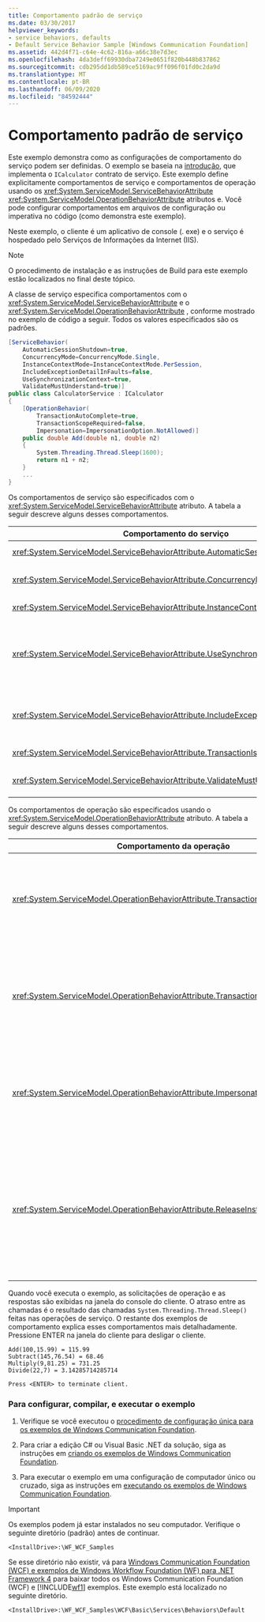 ```yaml
---
title: Comportamento padrão de serviço
ms.date: 03/30/2017
helpviewer_keywords:
- service behaviors, defaults
- Default Service Behavior Sample [Windows Communication Foundation]
ms.assetid: 442d4f71-c64e-4c62-816a-a66c38e7d3ec
ms.openlocfilehash: 4da3deff69930dba7249e0651f820b448b837862
ms.sourcegitcommit: cdb295dd1db589ce5169ac9ff096f01fd0c2da9d
ms.translationtype: MT
ms.contentlocale: pt-BR
ms.lasthandoff: 06/09/2020
ms.locfileid: "84592444"
---
```

# <a name="default-service-behavior"></a>Comportamento padrão de serviço
Este exemplo demonstra como as configurações de comportamento do serviço podem ser definidas. O exemplo se baseia na [introdução](getting-started-sample.md), que implementa o `ICalculator` contrato de serviço. Este exemplo define explicitamente comportamentos de serviço e comportamentos de operação usando os <xref:System.ServiceModel.ServiceBehaviorAttribute> <xref:System.ServiceModel.OperationBehaviorAttribute> atributos e. Você pode configurar comportamentos em arquivos de configuração ou imperativa no código (como demonstra este exemplo).  
  
 Neste exemplo, o cliente é um aplicativo de console (. exe) e o serviço é hospedado pelo Serviços de Informações da Internet (IIS).  
  
> [!NOTE]
> O procedimento de instalação e as instruções de Build para este exemplo estão localizados no final deste tópico.  
  
 A classe de serviço especifica comportamentos com o <xref:System.ServiceModel.ServiceBehaviorAttribute> e o <xref:System.ServiceModel.OperationBehaviorAttribute> , conforme mostrado no exemplo de código a seguir. Todos os valores especificados são os padrões.  
  
```csharp
[ServiceBehavior(  
    AutomaticSessionShutdown=true,  
    ConcurrencyMode=ConcurrencyMode.Single,  
    InstanceContextMode=InstanceContextMode.PerSession,  
    IncludeExceptionDetailInFaults=false,  
    UseSynchronizationContext=true,  
    ValidateMustUnderstand=true)]  
public class CalculatorService : ICalculator  
{  
    [OperationBehavior(  
        TransactionAutoComplete=true,  
        TransactionScopeRequired=false,  
        Impersonation=ImpersonationOption.NotAllowed)]  
    public double Add(double n1, double n2)  
    {  
        System.Threading.Thread.Sleep(1600);  
        return n1 + n2;  
    }  
    ...  
}  
```  
  
 Os comportamentos de serviço são especificados com o <xref:System.ServiceModel.ServiceBehaviorAttribute> atributo. A tabela a seguir descreve alguns desses comportamentos.  
  
|Comportamento do serviço|Descrição|  
|----------------------|-----------------|  
|<xref:System.ServiceModel.ServiceBehaviorAttribute.AutomaticSessionShutdown%2A>|Desliga automaticamente uma sessão na solicitação do cliente.|  
|<xref:System.ServiceModel.ServiceBehaviorAttribute.ConcurrencyMode%2A>|Especifica o modo de simultaneidade para cada instância de serviço.|  
|<xref:System.ServiceModel.ServiceBehaviorAttribute.InstanceContextMode%2A>|Especifica o modo de contexto da instância.|  
|<xref:System.ServiceModel.ServiceBehaviorAttribute.UseSynchronizationContext%2A>|Determina se o contexto de sincronização fornecido deve ser usado, se um for definido. Use isso quando desejar controlar se deseja usar um `WindowsFormsSynchronizationContext` em aplicativos Windows Forms.|  
|<xref:System.ServiceModel.ServiceBehaviorAttribute.IncludeExceptionDetailInFaults%2A>|Determina se as exceções de execução sem tratamento geral devem ser convertidas em um `Fault<string>` e enviadas como uma mensagem de falha.|  
|<xref:System.ServiceModel.ServiceBehaviorAttribute.TransactionIsolationLevel%2A>|Especifica o nível de isolamento para transações.|  
|<xref:System.ServiceModel.ServiceBehaviorAttribute.ValidateMustUnderstand%2A>|Determina se os cabeçalhos de mensagens inesperados causam uma condição de erro.|  
  
 Os comportamentos de operação são especificados usando o <xref:System.ServiceModel.OperationBehaviorAttribute> atributo. A tabela a seguir descreve alguns desses comportamentos.  
  
|Comportamento da operação|Descrição|  
|------------------------|-----------------|  
|<xref:System.ServiceModel.OperationBehaviorAttribute.TransactionAutoComplete%2A>|Determina se a conclusão da operação de serviço confirma a transação atual.|  
|<xref:System.ServiceModel.OperationBehaviorAttribute.TransactionScopeRequired%2A>|Determina se a operação de serviço se relaciona em uma transação de fluxo do cliente.|  
|<xref:System.ServiceModel.OperationBehaviorAttribute.Impersonation%2A>|Determina se a operação de serviço representa a identidade do chamador.|  
|<xref:System.ServiceModel.OperationBehaviorAttribute.ReleaseInstanceMode%2A>|Determina se as instâncias de serviço são recicladas no início ou no final da chamada de operação de serviço.|  
  
 Quando você executa o exemplo, as solicitações de operação e as respostas são exibidas na janela do console do cliente. O atraso entre as chamadas é o resultado das chamadas `System.Threading.Thread.Sleep()` feitas nas operações de serviço. O restante dos exemplos de comportamento explica esses comportamentos mais detalhadamente. Pressione ENTER na janela do cliente para desligar o cliente.  
  
```console  
Add(100,15.99) = 115.99  
Subtract(145,76.54) = 68.46  
Multiply(9,81.25) = 731.25  
Divide(22,7) = 3.14285714285714  
  
Press <ENTER> to terminate client.  
```  
  
### <a name="to-set-up-build-and-run-the-sample"></a>Para configurar, compilar, e executar o exemplo  
  
1. Verifique se você executou o [procedimento de configuração única para os exemplos de Windows Communication Foundation](one-time-setup-procedure-for-the-wcf-samples.md).  
  
2. Para criar a edição C# ou Visual Basic .NET da solução, siga as instruções em [criando os exemplos de Windows Communication Foundation](building-the-samples.md).  
  
3. Para executar o exemplo em uma configuração de computador único ou cruzado, siga as instruções em [executando os exemplos de Windows Communication Foundation](running-the-samples.md).  
  
> [!IMPORTANT]
> Os exemplos podem já estar instalados no seu computador. Verifique o seguinte diretório (padrão) antes de continuar.  
>
> `<InstallDrive>:\WF_WCF_Samples`  
>
> Se esse diretório não existir, vá para [Windows Communication Foundation (WCF) e exemplos de Windows Workflow Foundation (WF) para .NET Framework 4](https://www.microsoft.com/download/details.aspx?id=21459) para baixar todos os Windows Communication Foundation (WCF) e [!INCLUDE[wf1](../../../../includes/wf1-md.md)] exemplos. Este exemplo está localizado no seguinte diretório.  
>
> `<InstallDrive>:\WF_WCF_Samples\WCF\Basic\Services\Behaviors\Default`  
